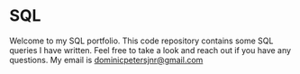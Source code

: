 # SQL
Welcome to my SQL portfolio. This code repository contains some SQL queries I have written. Feel free to take a look and reach out if you have any questions. My email is dominicpetersjnr@gmail.com
